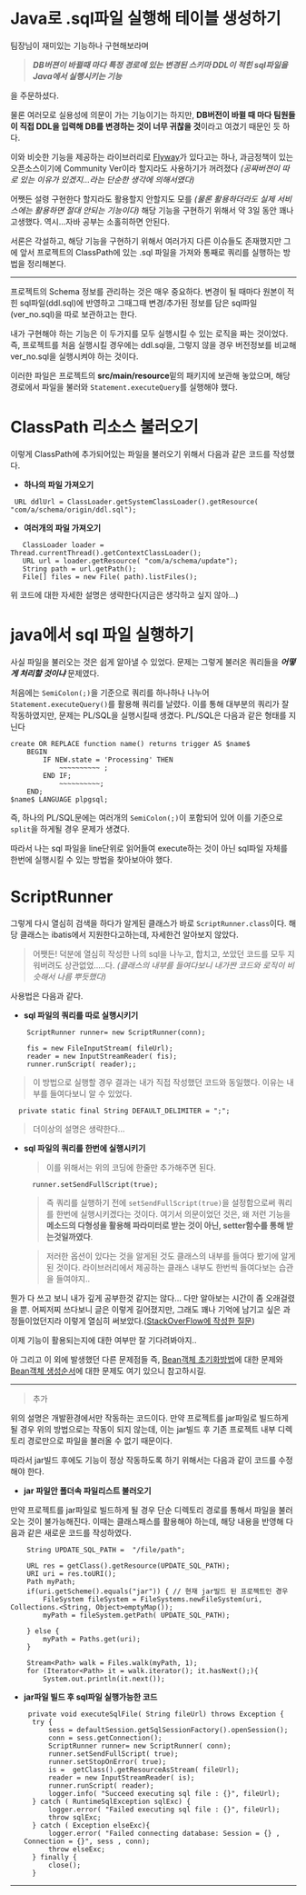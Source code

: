 
# Java로 .sql파일 실행해 테이블 생성하기

팀장님이 재미있는 기능하나 구현해보라며 

> _**DB버젼이 바뀔때 마다 특정 경로에 있는 변경된 스키마 DDL이 적힌 sql파일을 Java에서 실행시키는 기능**_

을 주문하셨다.

물론 여러모로 실용성에 의문이 가는 기능이기는 하지만, **DB버전이 바뀔 때 마다 팀원들이 직접 DDL을 입력해 DB를 변경하는 것이 너무 귀찮을 것**이라고 여겼기 때문인 듯 하다. 

이와 비슷한 기능을 제공하는 라이브러리로 [Flyway](https://flywaydb.org/)가 있다고는 하나, 과금정책이 있는 오픈소스이기에 Community Ver이라 할지라도 사용하기가 꺼려졌다 _(공짜버젼이 따로 있는 이유가 있겠지...라는 단순한 생각에 의해서였다)_

어쨋든 설령 구현한다 할지라도 활용할지 안할지도 모를 _(물론 활용하더라도 실제 서비스에는 활용하면 절대 안되는 기능이다)_ 해당 기능을 구현하기 위해서 약 3일 동안 꽤나 고생했다. 역시...자바 공부는 소홀히하면 안된다. 

 서론은 각설하고, 해당 기능을 구현하기 위해서 여러가지 다른 이슈들도 존재했지만 그에 앞서 프로젝트의 ClassPath에 있는 .sql 파일을 가져와 통째로 쿼리를 실행하는 방법을 정리해본다. 

***

프로젝트의 Schema 정보를 관리하는 것은 매우 중요하다. 변경이 될 때마다 원본이 적힌 sql파일(ddl.sql)에 반영하고 그때그때 변경/추가된 정보를 담은 sql파일(ver_no.sql)을 따로 보관하고는 한다. 

내가 구현해야 하는 기능은 이 두가지를 모두 실행시킬 수 있는 로직을 짜는 것이었다. 즉, 프로젝트를 처음 실행시킬 경우에는 ddl.sql을, 그렇지 않을 경우 버전정보를 비교해 ver_no.sql을 실행시켜야 하는 것이다. 

이러한 파일은 프로젝트의 **src/main/resource**밑의 패키지에 보관해 놓았으며, 해당 경로에서 파일을 불러와 `Statement.executeQuery`를 실행해야 했다.



# ClassPath 리소스 불러오기


이렇게 ClassPath에 추가되어있는 파일을 불러오기 위해서 다음과 같은 코드를 작성했다.


+ **하나의 파일 가져오기**
 ```
  URL ddlUrl = ClassLoader.getSystemClassLoader().getResource( "com/a/schema/origin/ddl.sql");
```


+ **여러개의 파일 가져오기**
 ```
    ClassLoader loader = Thread.currentThread().getContextClassLoader();
    URL url = loader.getResource( "com/a/schema/update");
    String path = url.getPath();
    File[] files = new File( path).listFiles();
 ```

위 코드에 대한 자세한 설명은 생략한다(지금은 생각하고 싶지 않아...)

            

# java에서 sql 파일 실행하기

사실 파일을 불러오는 것은 쉽게 알아낼 수 있었다. 문제는 그렇게 불러온 쿼리들을 **_어떻게 처리할 것이냐_**  문제였다.

처음에는 `SemiColon(;)`을 기준으로 쿼리를 하나하나 나누어 `Statement.executeQuery()`를 활용해 쿼리를 날렸다. 이를 통해 대부분의 쿼리가 잘 작동하였지만, 문제는 PL/SQL을 실행시킬때 생겼다. PL/SQL은 다음과 같은 형태를 지닌다

```
create OR REPLACE function name() returns trigger AS $name$
    BEGIN
        IF NEW.state = 'Processing' THEN
            ~~~~~~~~~~ ;
        END IF;
            ~~~~~~~~~~;
    END;
$name$ LANGUAGE plpgsql;
```

즉, 하나의 PL/SQL문에는 여러개의  `SemiColon(;)`이 포함되어 있어 이를 기준으로 `split`을 하게될 경우 문제가 생겼다.

따라서 나는 sql 파일을 line단위로 읽어들여 execute하는 것이 아닌 sql파일 자체를 한번에 실행시킬 수 있는 방법을 찾아보아야 했다.


# ScriptRunner

그렇게 다시 열심히 검색을 하다가 알게된 클래스가 바로 `ScriptRunner.class`이다.
해당 클래스는 ibatis에서 지원한다고하는데, 자세한건 알아보지 않았다.

> 어쨋든! 덕분에 열심히 작성한 나의 sql을 나누고, 합치고, 쏘았던 코드를 모두 지워버려도 상관없었.....다.
> _(클래스의 내부를 들여다보니 내가짠 코드와 로직이 비슷해서 나름 뿌듯했다)_

사용법은 다음과 같다. 

 + **sql 파일의 쿼리를 따로 실행시키기**
```
    ScriptRunner runner= new ScriptRunner(conn);
 
    fis = new FileInputStream( fileUrl);
    reader = new InputStreamReader( fis);
    runner.runScript( reader);;
```

 >이 방법으로 실행할 경우 결과는 내가 직접 작성했던 코드와 동일했다. 
 이유는 내부를 들여다보니 알 수 있었다.

```
  private static final String DEFAULT_DELIMITER = ";";
```

>더이상의 설명은 생략한다...

+ **sql 파일의 쿼리를 한번에 실행시키기**
  
  >이를 위해서는 위의 코딩에 한줄만 추가해주면 된다. 

  ```
    runner.setSendFullScript(true);  
  ```

  >즉 쿼리를 실행하기 전에 `setSendFullScript(true)`을 설정함으로써 쿼리를 한번에 실행시키겠다는 것이다. 
  >여기서 의문이었던 것은, 왜 저런 기능을 **메소드의 다형성을 활용해 파라미터로 받는 것이 아닌, setter함수를 통해 받는것일까였다**. 

  >저러한 옵션이 있다는 것을 알게된 것도 클래스의 내부를 들여다 봤기에 알게된 것이다. 라이브러리에서 제공하는 클래스 내부도 한번씩 들여다보는 습관을 들여야지..


뭔가 다 쓰고 보니 내가 깊게 공부한것 같지는 않다... 다만 알아보는 시간이 좀 오래걸렸을 뿐. 어찌저찌 쓰다보니 글은 이렇게 길어졌지만, 그래도 꽤나 기억에 남기고 싶은 과정들이었던지라 이렇게 열심히 써보았다.([StackOverFlow에 작성한 질문](https://stackoverflow.com/questions/53203743/how-to-execute-create-trigger-sql-in-java))

이제 기능이 활용되는지에 대한 여부만 잘 기다려봐야지..

아 그리고 이 외에 발생했던 다른 문제점들 즉, [Bean객체 초기화방법](../Spring/Bean객체_초기화.md)에 대한 문제와 [Bean객체 생성순서](../Spring/@DependsOn_활용하기.md)에 대한 문제도 여기 있으니 참고하시길. 


***

> 추가

위의 설명은 개발환경에서만 작동하는 코드이다. 만약 프로젝트를 jar파일로 빌드하게 될 경우 위의 방법으로는 작동이 되지 않는데, 이는 jar빌드 후 기존 프로젝트 내부 디렉토리 경로만으로 파일을 불러올 수 없기 때문이다. 

따라서 jar빌드 후에도 기능이 정상 작동하도록 하기 위해서는 다음과 같이 코드를 수정해야 한다. 

* **jar 파일안 폴더속 파일리스트 불러오기** 

만약 프로젝트를 jar파일로 빌드하게 될 경우 단순 디렉토리 경로를 통해서 파일을 불러오는 것이 불가능해진다. 이때는 클래스패스를 활용해야 하는데, 해당 내용을 반영해 다음과 같은 새로운 코드를 작성하였다.
        
        String UPDATE_SQL_PATH =  "/file/path";

        URL res = getClass().getResource(UPDATE_SQL_PATH);
        URI uri = res.toURI();
        Path myPath;        
        if(uri.getScheme().equals("jar")) { // 현재 jar빌드 된 프로젝트인 경우
            FileSystem fileSystem = FileSystems.newFileSystem(uri, Collections.<String, Object>emptyMap());
            myPath = fileSystem.getPath( UPDATE_SQL_PATH);
            
        } else {
            myPath = Paths.get(uri);
        }
        
        Stream<Path> walk = Files.walk(myPath, 1);
        for (Iterator<Path> it = walk.iterator(); it.hasNext();){
            System.out.println(it.next());


+ **jar파일 빌드 후 sql파일 실행가능한 코드**

       private void executeSqlFile( String fileUrl) throws Exception {
        try {
            sess = defaultSession.getSqlSessionFactory().openSession();
            conn = sess.getConnection();
            ScriptRunner runner= new ScriptRunner( conn);
            runner.setSendFullScript( true);
            runner.setStopOnError( true);
            is =  getClass().getResourceAsStream( fileUrl);
            reader = new InputStreamReader( is);
            runner.runScript( reader);
            logger.info( "Succeed executing sql file : {}", fileUrl);
        } catch ( RuntimeSqlException sqlExc) {
            logger.error( "Failed executing sql file : {}", fileUrl);
            throw sqlExc;
        } catch ( Exception elseExc){
            logger.error( "Failed connecting database: Session = {} , Connection = {}", sess , conn);
            throw elseExc; 
        } finally {
            close();
        }

***
